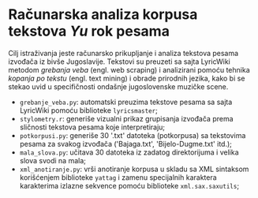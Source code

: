 # Računarska analiza korpusa tekstova _Yu_ rok pesama<br/>

Cilj istraživanja jeste računarsko prikupljanje i analiza tekstova pesama izvođača iz bivše Jugoslavije. Tekstovi su preuzeti sa sajta LyricWiki metodom _grebanja veba_ (engl. web scraping) i analizirani pomoću tehnika _kopanja po tekstu_ (engl. text mining) i obrade prirodnih jezika, kako bi se stekao uvid u specifičnosti ondašnje jugoslovenske muzičke scene. <br/>

* `grebanje_veba.py`: automatski preuzima tekstove pesama sa sajta LyricWiki pomoću biblioteke `lyricsmaster`;
* `stylometry.r`: generiše vizualni prikaz grupisanja izvođača prema sličnosti tekstova pesama koje interpretiraju;
* `potkorpusi.py`: generiše 30 '.txt' datoteka (potkorpusa) sa tekstovima pesama za svakog izvođača ('Bajaga.txt', 'Bijelo-Dugme.txt' itd.);
* `mala_slova.py`: učitava 30 datoteka iz zadatog direktorijuma i velika slova svodi na mala;
* `xml_anotiranje.py`: vrši anotiranje korpusa u skladu sa XML sintaksom korišćenjem biblioteke `yattag` i zamenu specijalnih karaktera karakterima izlazne sekvence pomoću biblioteke `xml.sax.saxutils`;





